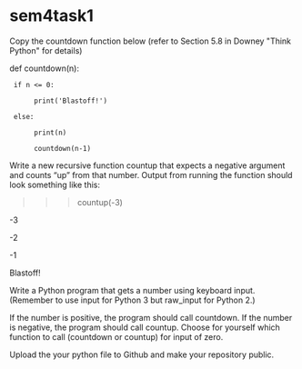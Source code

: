 # sem4task1
Copy the countdown function below (refer to Section 5.8 in Downey "Think Python" for details) 

def countdown(n):

     if n <= 0:

          print('Blastoff!')

     else:

          print(n)

          countdown(n-1)

Write a new recursive function countup that expects a negative argument and counts “up” from that number. Output from running the function should look something like this:

>>> countup(-3)

-3

-2

-1

Blastoff!

Write a Python program that gets a number using keyboard input. (Remember to use input for Python 3 but raw_input for Python 2.)

If the number is positive, the program should call countdown. If the number is negative, the program should call countup. Choose for yourself which function to call (countdown or countup) for input of zero.

Upload the your python file to Github and make your repository public.
